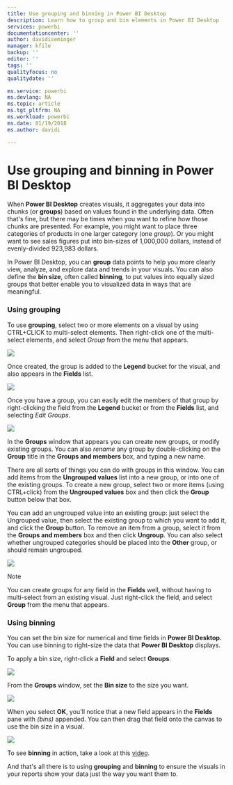 ```yaml
---
title: Use grouping and binning in Power BI Desktop
description: Learn how to group and bin elements in Power BI Desktop
services: powerbi
documentationcenter: ''
author: davidiseminger
manager: kfile
backup: ''
editor: ''
tags: ''
qualityfocus: no
qualitydate: ''

ms.service: powerbi
ms.devlang: NA
ms.topic: article
ms.tgt_pltfrm: NA
ms.workload: powerbi
ms.date: 01/19/2018
ms.author: davidi

---
```

# Use grouping and binning in Power BI Desktop
When **Power BI Desktop** creates visuals, it aggregates your data into chunks (or **groups**) based on values found in the underlying data. Often that's fine, but there may be times when you want to refine how those chunks are presented. For example, you might want to place three categories of products in one larger category (one *group*). Or you might want to see sales figures put into bin-sizes of 1,000,000 dollars, instead of evenly-divided 923,983 dollars.

In Power BI Desktop, you can **group** data points to help you more clearly view, analyze, and explore data and trends in your visuals. You can also define the **bin size**, often called **binning**, to put values into equally sized groups that better enable you to visualized data in ways that are meaningful.

### Using grouping
To use **grouping**, select two or more elements on a visual by using CTRL+CLICK to multi-select elements. Then right-click one of the multi-select elements, and select *Group* from the menu that appears.

![](media/desktop-grouping-and-binning/grouping-binning_1.png)

Once created, the group is added to the **Legend** bucket for the visual, and also appears in the **Fields** list.

![](media/desktop-grouping-and-binning/grouping-binning_2.png)

Once you have a group, you can easily edit the members of that group by right-clicking the field from the **Legend** bucket or from the **Fields** list, and selecting *Edit Groups*.

![](media/desktop-grouping-and-binning/grouping-binning_3.png)

In the **Groups** window that appears you can create new groups, or modify existing groups. You can also *rename* any group by double-clicking on the **Group** title in the **Groups and members** box, and typing a new name.

There are all sorts of things you can do with groups in this window. You can add items from the **Ungrouped values** list into a new group, or into one of the existing groups. To create a new group, select two or more items (using CTRL+click) from the **Ungrouped values** box and then click the **Group** button below that box.

You can add an ungrouped value into an existing group: just select the Ungrouped value, then select the existing group to which you want to add it, and click the **Group** button. To remove an item from a group, select it from the **Groups and members** box and then click **Ungroup**. You can also select whether ungrouped categories should be placed into the **Other** group, or should remain ungrouped.

![](media/desktop-grouping-and-binning/grouping-binning_4.png)

> [!NOTE]
> You can create groups for any field in the **Fields** well, without having to multi-select from an existing visual. Just right-click the field, and select **Group** from the menu that appears.
> 
> 

### Using binning
You can set the bin size for numerical and time fields in **Power BI Desktop.** You can use binning to right-size the data that **Power BI Desktop** displays.

To apply a bin size, right-click a **Field** and select **Groups**.

![](media/desktop-grouping-and-binning/grouping-binning_5.png)

From the **Groups** window, set the **Bin size** to the size you want.

![](media/desktop-grouping-and-binning/grouping-binning_6.png)

When you select **OK**, you'll notice that a new field appears in the **Fields** pane with *(bins)* appended. You can then drag that field onto the canvas to use the bin size in a visual.

![](media/desktop-grouping-and-binning/grouping-binning_7.png)

To see **binning** in action, take a look at this [video](https://www.youtube.com/watch?v=BRvdZSfO0DY).

And that's all there is to using **grouping** and **binning** to ensure the visuals in your reports show your data just the way you want them to.

